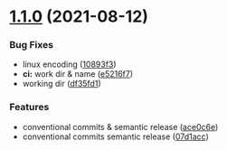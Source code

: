 # [1.1.0](https://github.com/NetDevPack/Brasil/compare/v1.0.4...v1.1.0) (2021-08-12)


### Bug Fixes

* linux encoding ([10893f3](https://github.com/NetDevPack/Brasil/commit/10893f32382871449ecd2e8b8d2efbd2cd90e11e))
* **ci:** work dir & name ([e5216f7](https://github.com/NetDevPack/Brasil/commit/e5216f7f8fe37c151c323e7b267a0a322eab62cc))
* working dir ([df35fd1](https://github.com/NetDevPack/Brasil/commit/df35fd1ddda4a089bb5a38e132c9c9cee57aedc9))


### Features

* conventional commits & semantic release ([ace0c6e](https://github.com/NetDevPack/Brasil/commit/ace0c6eaaf36a29c508c464e7433a81558f3d9bd))
* conventional commits semantic release ([07d1acc](https://github.com/NetDevPack/Brasil/commit/07d1acc08ec8877ede2c1a6be5312f3f5ce2235a))
